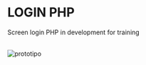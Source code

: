 <h1>LOGIN PHP</h1>
Screen login PHP in development for training
<br><br>










![prototipo](https://user-images.githubusercontent.com/57490700/84908198-8ca7bd00-b08a-11ea-95e3-42262f8de33d.jpg)
